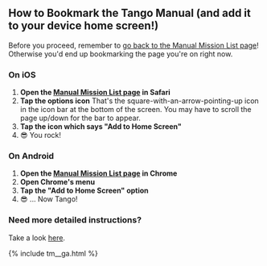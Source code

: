 
## How to Bookmark the Tango Manual (and add it to your device home screen!)

Before you proceed, remember to [go back to the Manual Mission List page](v1/index.md)! Otherwise you'd end up bookmarking the page you're on right now.

### On iOS

1. **Open the [Manual Mission List page](v1/index.md) in Safari**
2. **Tap the options icon** That's the square-with-an-arrow-pointing-up icon in the icon bar at the bottom of the screen. You may have to scroll the page up/down for the bar to appear.
3. **Tap the icon which says "Add to Home Screen"**
4. :sunglasses: You rock!

### On Android

1. **Open the [Manual Mission List page](v1/index.md) in Chrome**
2. **Open Chrome's menu**
3. **Tap the "Add to Home Screen" option**
4. :sunglasses: ... Now Tango!


### Need more detailed instructions?

Take a look [here](https://www.howtogeek.com/196087/how-to-add-websites-to-the-home-screen-on-any-smartphone-or-tablet/).




{% include tm__ga.html %}